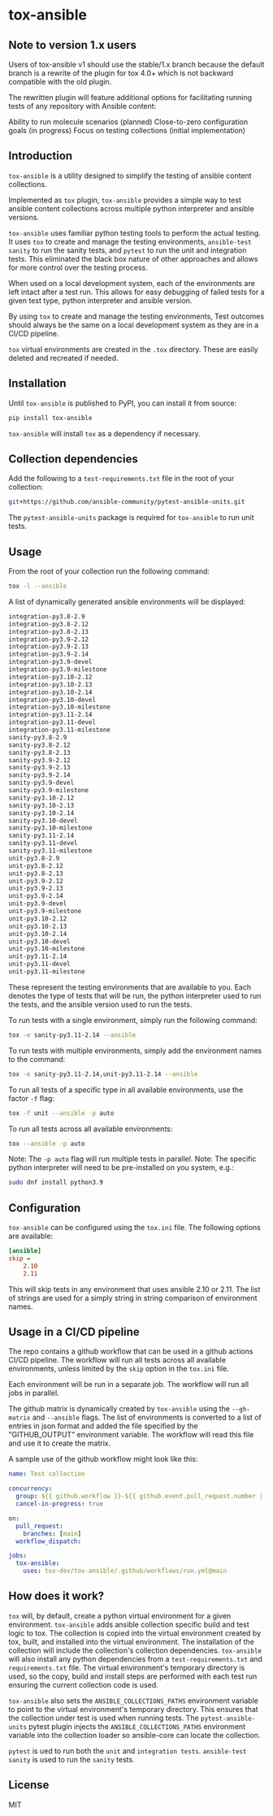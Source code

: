 # tox-ansible

## Note to version 1.x users

Users of tox-ansible v1 should use the stable/1.x branch because the default branch is a rewrite of the plugin for tox 4.0+ which is not backward compatible with the old plugin.

The rewritten plugin will feature additional options for facilitating running tests of any repository with Ansible content:

Ability to run molecule scenarios (planned)
Close-to-zero configuration goals (in progress)
Focus on testing collections (initial implementation)

## Introduction

`tox-ansible` is a utility designed to simplify the testing of ansible content collections.

Implemented as `tox` plugin, `tox-ansible` provides a simple way to test ansible content collections across multiple python interpreter and ansible versions.

`tox-ansible` uses familiar python testing tools to perform the actual testing. It uses `tox` to create and manage the testing environments, `ansible-test sanity` to run the sanity tests, and `pytest` to run the unit and integration tests. This eliminated the black box nature of other approaches and allows for more control over the testing process.

When used on a local development system, each of the environments are left intact after a test run. This allows for easy debugging of failed tests for a given test type, python interpreter and ansible version.

By using `tox` to create and manage the testing environments, Test outcomes should always be the same on a local development system as they are in a CI/CD pipeline.

`tox` virtual environments are created in the `.tox` directory. These are easily deleted and recreated if needed.

## Installation

Until `tox-ansible` is published to PyPI, you can install it from source:

```bash
pip install tox-ansible
```

`tox-ansible` will install `tox` as a dependency if necessary.

## Collection dependencies

Add the following to a `test-requirements.txt` file in the root of your collection:

```bash
git+https://github.com/ansible-community/pytest-ansible-units.git
```

The `pytest-ansible-units` package is required for `tox-ansible` to run unit tests.

## Usage

From the root of your collection run the following command:

```bash
tox -l --ansible
```

A list of dynamically generated ansible environments will be displayed:

```bash
integration-py3.8-2.9
integration-py3.8-2.12
integration-py3.8-2.13
integration-py3.9-2.12
integration-py3.9-2.13
integration-py3.9-2.14
integration-py3.9-devel
integration-py3.9-milestone
integration-py3.10-2.12
integration-py3.10-2.13
integration-py3.10-2.14
integration-py3.10-devel
integration-py3.10-milestone
integration-py3.11-2.14
integration-py3.11-devel
integration-py3.11-milestone
sanity-py3.8-2.9
sanity-py3.8-2.12
sanity-py3.8-2.13
sanity-py3.9-2.12
sanity-py3.9-2.13
sanity-py3.9-2.14
sanity-py3.9-devel
sanity-py3.9-milestone
sanity-py3.10-2.12
sanity-py3.10-2.13
sanity-py3.10-2.14
sanity-py3.10-devel
sanity-py3.10-milestone
sanity-py3.11-2.14
sanity-py3.11-devel
sanity-py3.11-milestone
unit-py3.8-2.9
unit-py3.8-2.12
unit-py3.8-2.13
unit-py3.9-2.12
unit-py3.9-2.13
unit-py3.9-2.14
unit-py3.9-devel
unit-py3.9-milestone
unit-py3.10-2.12
unit-py3.10-2.13
unit-py3.10-2.14
unit-py3.10-devel
unit-py3.10-milestone
unit-py3.11-2.14
unit-py3.11-devel
unit-py3.11-milestone
```

These represent the testing environments that are available to you. Each denotes the type of tests that will be run, the python interpreter used to run the tests, and the ansible version used to run the tests.

To run tests with a single environment, simply run the following command:

```bash
tox -e sanity-py3.11-2.14 --ansible
```

To run tests with multiple environments, simply add the environment names to the command:

```bash
tox -e sanity-py3.11-2.14,unit-py3.11-2.14 --ansible
```

To run all tests of a specific type in all available environments, use the factor `-f` flag:

```bash
tox -f unit --ansible -p auto
```

To run all tests across all available environments:

```bash
tox --ansible -p auto
```

Note: The `-p auto` flag will run multiple tests in parallel.
Note: The specific python interpreter will need to be pre-installed on you system, e.g.:

```bash
sudo dnf install python3.9
```

## Configuration

`tox-ansible` can be configured using the `tox.ini` file. The following options are available:

```ini
[ansible]
skip =
    2.10
    2.11
```

This will skip tests in any environment that uses ansible 2.10 or 2.11. The list of strings are used for a simply string in string comparison of environment names.

## Usage in a CI/CD pipeline

The repo contains a github workflow that can be used in a github actions CI/CD pipeline. The workflow will run all tests across all available environments, unless limited by the `skip` option in the `tox.ini` file.

Each environment will be run in a separate job. The workflow will run all jobs in parallel.

The github matrix is dynamically created by `tox-ansible` using the `--gh-matrix` and `--ansible` flags. The list of environments is converted to a list of entries in json format and added the file specified by the "GITHUB_OUTPUT" environment variable. The workflow will read this file and use it to create the matrix.

A sample use of the github workflow might look like this:

```yaml
name: Test collection

concurrency:
  group: ${{ github.workflow }}-${{ github.event.pull_request.number || github.ref }}
  cancel-in-progress: true

on:
  pull_request:
    branches: [main]
  workflow_dispatch:

jobs:
  tox-ansible:
    uses: tox-dev/tox-ansible/.github/workflows/run.yml@main
```

## How does it work?

`tox` will, by default, create a python virtual environment for a given environment. `tox-ansible` adds ansible collection specific build and test logic to tox. The collection is copied into the virtual environment created by tox, built, and installed into the virtual environment. The installation of the collection will include the collection's collection dependencies. `tox-ansible` will also install any python dependencies from a `test-requirements.txt` and `requirements.txt` file. The virtual environment's temporary directory is used, so the copy, build and install steps are performed with each test run ensuring the current collection code is used.

`tox-ansible` also sets the `ANSIBLE_COLLECTIONS_PATHS` environment variable to point to the virtual environment's temporary directory. This ensures that the collection under test is used when running tests. The `pytest-ansible-units` pytest plugin injects the `ANSIBLE_COLLECTIONS_PATHS` environment variable into the collection loader so ansible-core can locate the collection.

`pytest` is ued to run both the `unit` and `integration tests`.
`ansible-test sanity` is used to run the `sanity` tests.

## License

MIT
